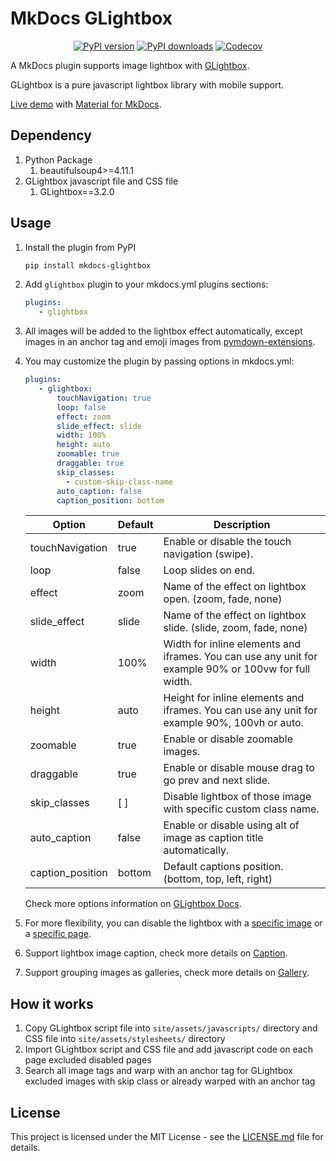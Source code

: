 # MkDocs GLightbox

<p align="center">
<a target="_blank" href="https://pypi.org/project/mkdocs-glightbox"><img src="https://img.shields.io/pypi/v/mkdocs-glightbox.svg" alt="PyPI version"/></a>
<a target="_blank" href="https://pypi.org/project/mkdocs-glightbox"><img src="https://img.shields.io/pypi/dm/mkdocs-glightbox.svg" alt="PyPI downloads"/></a>
<a target="_blank" href="https://codecov.io/gh/blueswen/mkdocs-glightbox"><img src="https://codecov.io/gh/blueswen/mkdocs-glightbox/branch/main/graph/badge.svg?token=KAJS3NU81H" alt="Codecov"/></a>
</p>

A MkDocs plugin supports image lightbox with [GLightbox](https://github.com/biati-digital/glightbox).

GLightbox is a pure javascript lightbox library with mobile support.

[Live demo](https://blueswen.github.io/mkdocs-glightbox/) with [Material for MkDocs](https://squidfunk.github.io/mkdocs-material/).

## Dependency

1. Python Package
   1. beautifulsoup4>=4.11.1
2. GLightbox javascript file and CSS file
   1. GLightbox==3.2.0

## Usage

1. Install the plugin from PyPI

    ```bash
    pip install mkdocs-glightbox
    ```

2. Add ```glightbox``` plugin to your mkdocs.yml plugins sections:

    ```yaml
    plugins:
       - glightbox
    ```

3. All images will be added to the lightbox effect automatically, except images in an anchor tag and emoji images from [pymdown-extensions](https://facelessuser.github.io/pymdown-extensions/extensions/emoji/).

4. You may customize the plugin by passing options in mkdocs.yml:

    ```yaml
    plugins:
       - glightbox:
           touchNavigation: true
           loop: false
           effect: zoom
           slide_effect: slide
           width: 100%
           height: auto
           zoomable: true
           draggable: true
           skip_classes:
             - custom-skip-class-name
           auto_caption: false
           caption_position: bottom
    ```

    | Option           | Default | Description                                                                                          |
    | ---------------- | ------- | ---------------------------------------------------------------------------------------------------- |
    | touchNavigation  | true    | Enable or disable the touch navigation (swipe).                                                      |
    | loop             | false   | Loop slides on end.                                                                                  |
    | effect           | zoom    | Name of the effect on lightbox open. (zoom, fade, none)                                              |
    | slide_effect     | slide   | Name of the effect on lightbox slide. (slide, zoom, fade, none)                                      |
    | width            | 100%    | Width for inline elements and iframes. You can use any unit for example 90% or 100vw for full width. |
    | height           | auto    | Height for inline elements and iframes. You can use any unit for example 90%, 100vh or auto.         |
    | zoomable         | true    | Enable or disable zoomable images.                                                                   |
    | draggable        | true    | Enable or disable mouse drag to go prev and next slide.                                              |
    | skip_classes     | [ ]     | Disable lightbox of those image with specific custom class name.                                     |
    | auto_caption     | false   | Enable or disable using alt of image as caption title automatically.                                 |
    | caption_position | bottom  | Default captions position. (bottom, top, left, right)                                                |

    Check more options information on [GLightbox Docs](https://github.com/biati-digital/glightbox#lightbox-options).

5. For more flexibility, you can disable the lightbox with a [specific image](https://blueswen.github.io/mkdocs-glightbox/disable/image/) or a [specific page](https://blueswen.github.io/mkdocs-glightbox/disable/page/).
6. Support lightbox image caption, check more details on [Caption](https://blueswen.github.io/mkdocs-glightbox/caption/caption/).
7. Support grouping images as galleries, check more details on [Gallery](https://blueswen.github.io/mkdocs-glightbox/gallery/gallery/).

## How it works

1. Copy GLightbox script file into `site/assets/javascripts/` directory and CSS file into `site/assets/stylesheets/` directory
2. Import GLightbox script and CSS file and add javascript code on each page excluded disabled pages
3. Search all image tags and warp with an anchor tag for GLightbox excluded images with skip class or already warped with an anchor tag

## License

This project is licensed under the MIT License - see the [LICENSE.md](https://github.com/Blueswen/mkdocs-glightbox/blob/main/LICENSE) file for details.
